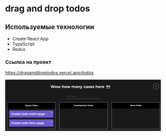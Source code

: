 # drag and drop todos

## Используемые технологии

- Create React App
- TypeScript
- Redux

### Ссылка на проект

https://draganddroptodos.vercel.app/todos

![Image alt](https://github.com/ludaalt/draganddroptodos/raw/main/public/app.png)
